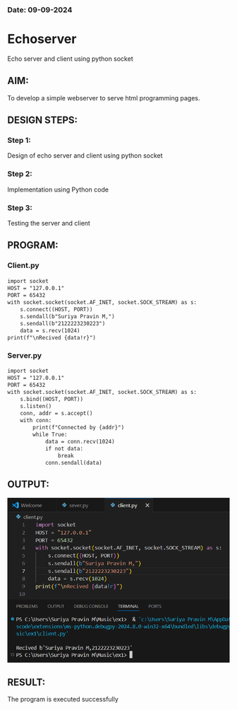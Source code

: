 ### Date: 09-09-2024
# Echoserver
Echo server and client using python socket


## AIM:

To develop a simple webserver to serve html programming pages.

## DESIGN STEPS:

### Step 1:

Design of echo server and client using python socket

### Step 2:

Implementation using Python code

### Step 3:

Testing the server and client 

## PROGRAM:
### Client.py
```
import socket
HOST = "127.0.0.1"
PORT = 65432
with socket.socket(socket.AF_INET, socket.SOCK_STREAM) as s:
    s.connect((HOST, PORT)) 
    s.sendall(b"Suriya Pravin M,")
    s.sendall(b"2122223230223")
    data = s.recv(1024)
print(f"\nRecived {data!r}")
```
### Server.py
```
import socket
HOST = "127.0.0.1" 
PORT = 65432
with socket.socket(socket.AF_INET, socket.SOCK_STREAM) as s:
    s.bind((HOST, PORT))
    s.listen()
    conn, addr = s.accept()
    with conn:
        print(f"Connected by {addr}")
        while True:
            data = conn.recv(1024)
            if not data:
                break
            conn.sendall(data)
```
## OUTPUT:
![alt text](<Screenshot (18).png>)
## RESULT:
The program is executed successfully
